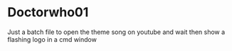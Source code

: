 # Doctorwho01
Just a batch file to open the theme song on youtube and wait then show a flashing logo in a cmd window 
